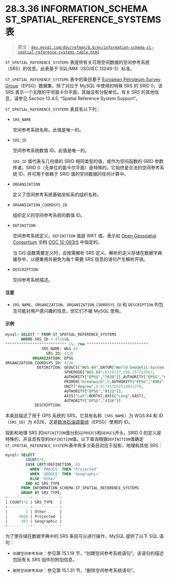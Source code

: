 # 28.3.36 INFORMATION_SCHEMA ST_SPATIAL_REFERENCE_SYSTEMS 表

> 原文：[`dev.mysql.com/doc/refman/8.0/en/information-schema-st-spatial-reference-systems-table.html`](https://dev.mysql.com/doc/refman/8.0/en/information-schema-st-spatial-reference-systems-table.html)

`ST_SPATIAL_REFERENCE_SYSTEMS` 表提供有关可用空间数据的空间参考系统（SRS）的信息。此表基于 SQL/MM（ISO/IEC 13249-3）标准。

`ST_SPATIAL_REFERENCE_SYSTEMS` 表中的条目基于 [European Petroleum Survey Group](http://epsg.org)（EPSG）数据集，除了对应于 MySQL 中使用的特殊 SRS 的 SRID 0，该 SRS 表示一个无限的平坦笛卡尔平面，其轴没有分配单位。有关 SRS 的其他信息，请参见 Section 13.4.5, “Spatial Reference System Support”。

`ST_SPATIAL_REFERENCE_SYSTEMS` 表具有以下列：

+   `SRS_NAME`

    空间参考系统名称。此值是唯一的。

+   `SRS_ID`

    空间参考系统数值 ID。此值是唯一的。

    `SRS_ID` 值代表与几何值的 SRID 相同类型的值，或作为空间函数的 SRID 参数传递。SRID 0（无单位的笛卡尔平面）是特殊的。它始终是合法的空间参考系统 ID，并可用于依赖于 SRID 值的空间数据的任何计算中。

+   `ORGANIZATION`

    定义了空间参考系统基础坐标系的组织名称。

+   `ORGANIZATION_COORDSYS_ID`

    组织定义的空间参考系统的数值 ID。

+   `DEFINITION`

    空间参考系统定义。`DEFINITION` 值是 WKT 值，表示如 [Open Geospatial Consortium](http://www.opengeospatial.org) 文档 [OGC 12-063r5](http://docs.opengeospatial.org/is/12-063r5/12-063r5.html) 中指定的。

    当 GIS 函数需要定义时，会按需解析 SRS 定义。解析的定义存储在数据字典缓存中，以便重用并避免为每个需要 SRS 信息的语句产生解析开销。

+   `DESCRIPTION`

    空间参考系统描述。

#### 注意

+   `SRS_NAME`、`ORGANIZATION`、`ORGANIZATION_COORDSYS_ID` 和 `DESCRIPTION` 列包含可能对用户感兴趣的信息，但它们不被 MySQL 使用。

#### 示例

```sql
mysql> SELECT * FROM ST_SPATIAL_REFERENCE_SYSTEMS
       WHERE SRS_ID = 4326\G
*************************** 1\. row ***************************
                SRS_NAME: WGS 84
                  SRS_ID: 4326
            ORGANIZATION: EPSG
ORGANIZATION_COORDSYS_ID: 4326
              DEFINITION: GEOGCS["WGS 84",DATUM["World Geodetic System 1984",
                          SPHEROID["WGS 84",6378137,298.257223563,
                          AUTHORITY["EPSG","7030"]],AUTHORITY["EPSG","6326"]],
                          PRIMEM["Greenwich",0,AUTHORITY["EPSG","8901"]],
                          UNIT["degree",0.017453292519943278,
                          AUTHORITY["EPSG","9122"]],
                          AXIS["Lat",NORTH],AXIS["Long",EAST],
                          AUTHORITY["EPSG","4326"]]
             DESCRIPTION:
```

本条目描述了用于 GPS 系统的 SRS。它具有名称（`SRS_NAME`）为 WGS 84 和 ID（`SRS_ID`）为 4326，这是[欧洲石油调查组](http://epsg.org)（EPSG）使用的 ID。

投影和地理 SRS 的`DEFINITION`值分别以`PROJCS`和`GEOGCS`开头。SRID 0 的定义是特殊的，并且具有空的`DEFINITION`值。以下查询根据`DEFINITION`值确定`ST_SPATIAL_REFERENCE_SYSTEMS`表中有多少条目对应于投影、地理和其他 SRS：

```sql
mysql> SELECT
         COUNT(*),
         CASE LEFT(DEFINITION, 6)
           WHEN 'PROJCS' THEN 'Projected'
           WHEN 'GEOGCS' THEN 'Geographic'
           ELSE 'Other'
         END AS SRS_TYPE
       FROM INFORMATION_SCHEMA.ST_SPATIAL_REFERENCE_SYSTEMS
       GROUP BY SRS_TYPE;
+----------+------------+
| COUNT(*) | SRS_TYPE   |
+----------+------------+
|        1 | Other      |
|     4668 | Projected  |
|      483 | Geographic |
+----------+------------+
```

为了使存储在数据字典中的 SRS 条目可以进行操作，MySQL 提供了以下 SQL 语句：

+   `创建空间参考系统`：参见第 15.1.19 节，“创建空间参考系统语句”。该语句的描述包括有关 SRS 组件的附加信息。

+   `删除空间参考系统`：参见第 15.1.31 节，“删除空间参考系统语句”。

